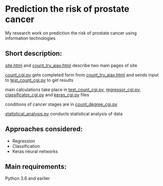 # Prediction the risk of prostate cancer
My research work on prediction the risk of prostate cancer using information technologies

## Short description:

<ins>site.html</ins> and <ins>count_try_ajax.html</ins> describe two main pages of site

<ins>count_cgi.py</ins> gets completed form from <ins>count_try_ajax.html</ins> and sends input to <ins>test_count_cgi.py</ins> to get results

main calculations take place in <ins>test_count_cgi.py</ins>, <ins>regressor_cgi.py</ins>, <ins>classificator_cgi.py</ins> and <ins>keras_cgi.py</ins> files

conditions of cancer stages are in <ins>count_degree_cgi.py</ins>

<ins>statistical_analysis.py</ins> conducts statistical analysis of data

## Approaches considered:

- Regression
- Classification
- Keras neural networks

## Main requirements:
Python 3.6 and earlier
